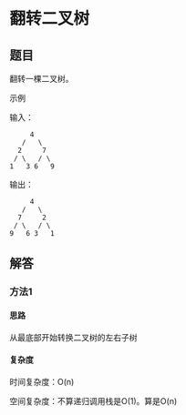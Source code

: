 # 翻转二叉树

## 题目

翻转一棵二叉树。

示例

输入：

```
     4
   /   \
  2     7
 / \   / \
1   3 6   9
```

输出：

```
     4
   /   \
  7     2
 / \   / \
9   6 3   1
```

## 解答

### 方法1

#### 思路

从最底部开始转换二叉树的左右子树

#### 复杂度

时间复杂度：O(n)

空间复杂度：不算递归调用栈是O(1)。算是O(n)
